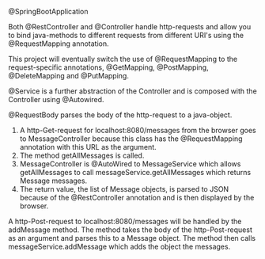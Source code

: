 @SpringBootApplication

Both @RestController and @Controller handle http-requests and allow you to bind java-methods to different requests 
from different URI's using the @RequestMapping annotation. 

This project will eventually switch the use of @RequestMapping to the request-specific
annotations, @GetMapping, @PostMapping, @DeleteMapping and @PutMapping.

@Service is a further abstraction of the Controller and is composed with the Controller using
@Autowired. 

@RequestBody parses the body of the http-request to a java-object.

1. A http-Get-request for localhost:8080/messages from the browser goes to 
MessageController because this class has the @RequestMapping annotation with this
URL as the argument.
2. The method getAllMessages is called.
3. MessageController is @AutoWired to MessageService which allows getAllMessages to
call messageService.getAllMessages which returns <List>Message messages.
4. The return value, the list of Message objects, is parsed to JSON because of the
@RestController annotation and is then displayed by the browser.

A http-Post-request to localhost:8080/messages will be handled by the addMessage method.
The method takes the body of the http-Post-request as an argument and parses this to
a Message object. The method then calls messageService.addMessage which adds the object
the <List>messages.

